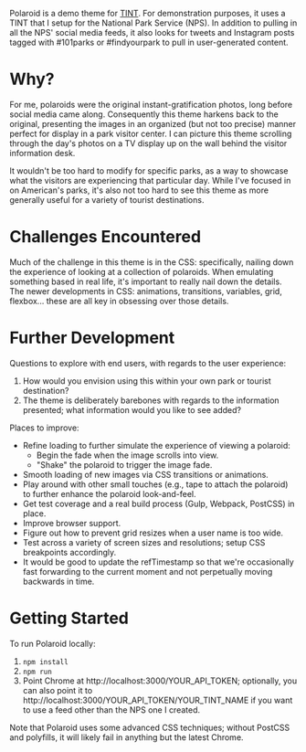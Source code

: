 Polaroid is a demo theme for [TINT](http://www.tintup.com/). For demonstration
purposes, it uses a TINT that I setup for the National Park Service (NPS). In
addition to pulling in all the NPS' social media feeds, it also looks for tweets
and Instagram posts tagged with #101parks or #findyourpark to pull in
user-generated content.

# Why?

For me, polaroids were the original instant-gratification photos, long before
social media came along. Consequently this theme harkens back to the original,
presenting the images in an organized (but not too precise) manner perfect for
display in a park visitor center. I can picture this theme scrolling through the
day's photos on a TV display up on the wall behind the visitor information desk.

It wouldn't be too hard to modify for specific parks, as a way to showcase what
the visitors are experiencing that particular day. While I've focused in on
American's parks, it's also not too hard to see this theme as more generally
useful for a variety of tourist destinations.

# Challenges Encountered

Much of the challenge in this theme is in the CSS: specifically, nailing down
the experience of looking at a collection of polaroids. When emulating something
based in real life, it's important to really nail down the details. The newer
developments in CSS: animations, transitions, variables, grid, flexbox... these
are all key in obsessing over those details.

# Further Development

Questions to explore with end users, with regards to the user experience:

1. How would you envision using this within your own park or tourist
destination?
2. The theme is deliberately barebones with regards to the
information presented; what information would you like to see added? 

Places to improve:

* Refine loading to further simulate the experience of viewing a polaroid:
  * Begin the fade when the image scrolls into view.
  * "Shake" the polaroid to trigger the image fade.
* Smooth loading of new images via CSS transitions or animations.
* Play around with other small touches (e.g., tape to attach the polaroid) to
further enhance the polaroid look-and-feel.
* Get test coverage and a real build process (Gulp, Webpack, PostCSS) in place.
* Improve browser support.
* Figure out how to prevent grid resizes when a user name is too wide.
* Test across a variety of screen sizes and resolutions; setup CSS breakpoints
accordingly.
* It would be good to update the refTimestamp so that we're occasionally fast
forwarding to the current moment and not perpetually moving backwards in time.

# Getting Started

To run Polaroid locally:

1. `npm install`
2. `npm run`
3. Point Chrome at http://localhost:3000/YOUR_API_TOKEN; optionally, you can
also point it to http://localhost:3000/YOUR_API_TOKEN/YOUR_TINT_NAME if you want
to use a feed other than the NPS one I created.

Note that Polaroid uses some advanced CSS techniques; without PostCSS and
polyfills, it will likely fail in anything but the latest Chrome.